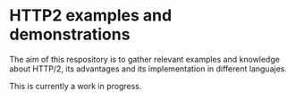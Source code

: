 # HTTP2 examples and demonstrations

The aim of this respository is to gather relevant examples and knowledge about HTTP/2, its advantages and its implementation in different languajes.

This is currently a work in progress.
